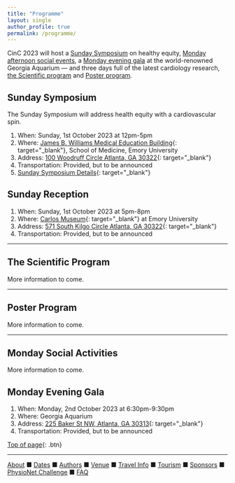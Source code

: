 ```yaml
---
title: "Programme"
layout: single
author_profile: true
permalink: /programme/
---
```

<a name="top"></a>

CinC 2023 will host a [Sunday Symposium](../programme/#sunday) on healthy equity, [Monday afternoon social events](../programme/#social), a [Monday evening gala](../programme/#gala) at the world-renowned Georgia Aquarium — and three days full of the latest cardiology research, [the Scientific program](../programme/#scientific) and [Poster program](../programme/#poster).

## <a name="sunday"></a>Sunday Symposium

The Sunday Symposium will address health equity with a cardiovascular spin.

1. When: Sunday, 1st October 2023 at 12pm-5pm
2. Where: [James B. Williams Medical Education Building](https://www.med.emory.edu/about/location/directions/index.html){: target="_blank"}, School of Medicine, Emory University
3. Address: [100 Woodruff Circle Atlanta, GA 30322](https://goo.gl/maps/s3ojFmzesXYqnWjG7){: target="_blank"}
4. Transportation: Provided, but to be announced
5. [Sunday Symposium Details](https://cinc2023.github.io/assets/img/sunday_symposium.pdf){: target="_blank"}

## Sunday Reception

1. When: Sunday, 1st October 2023 at 5pm-8pm
2. Where: [Carlos Museum](https://carlos.emory.edu/){: target="_blank"} at Emory University
3. Address: [571 South Kilgo Circle Atlanta, GA 30322](https://goo.gl/maps/199kRV6W3es9JHre7){: target="_blank"}
4. Transportation: Provided, but to be announced

---

## <a name="scientific"></a>The Scientific Program

More information to come.

---

## <a name="poster"></a>Poster Program
More information to come.

---

## <a name="social"></a>Monday Social Activities

More information to come.

## <a name="gala"></a>Monday Evening Gala

1. When: Monday, 2nd October 2023 at 6:30pm-9:30pm
2. Where: Georgia Aquarium
3. Address: [225 Baker St NW, Atlanta, GA 30313](https://goo.gl/maps/WfdYNNkQCZUf5pgU6){: target="_blank"}
4. Transportation: Provided, but to be announced

[Top of page](#top){: .btn}

---

[About](../about/) &#9632; [Dates](../dates/) &#9632; [Authors](../authors) &#9632; [Venue](../venue/) &#9632; [Travel Info](../travel) &#9632; [Tourism](../tourism/) &#9632; [Sponsors](../sponsors/) &#9632; [PhysioNet Challenge](../challenge/) &#9632; [FAQ](../faq/)
